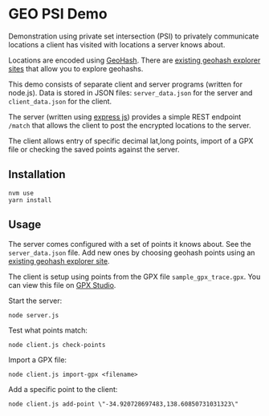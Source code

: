 # GEO PSI Demo

Demonstration using private set intersection (PSI) to privately communicate locations a client has visited with locations a server knows about. 

Locations are encoded using [GeoHash](https://en.wikipedia.org/wiki/Geohash). There are [existing geohash explorer sites](https://chrishewett.com/blog/geohash-explorer/?) that allow you to explore geohashs. 

This demo consists of separate client and server programs (written for node.js). Data is stored in JSON files: `server_data.json` for the server and `client_data.json` for the client. 

The server (written using [express js](https://expressjs.com/)) provides a simple REST endpoint `/match` that allows the client to post the encrypted locations to the server. 

The client allows entry of specific decimal lat,long points, import of a GPX file or checking the saved points against the server.  

## Installation

```
nvm use
yarn install
```

## Usage

The server comes configured with a set of points it knows about. See the `server_data.json` file. Add new ones by choosing geohash points using an [existing geohash explorer site](https://chrishewett.com/blog/geohash-explorer/?).

The client is setup using points from the GPX file `sample_gpx_trace.gpx`. You can view this file on [GPX Studio](https://gpx.studio/).

Start the server:

```
node server.js
```

Test what points match:

```
node client.js check-points
```

Import a GPX file: 

```
node client.js import-gpx <filename>
```


Add a specific point to the client:

```
node client.js add-point \"-34.920728697483,138.60850731031323\"
```